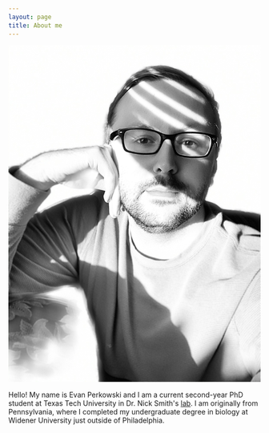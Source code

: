 ```yaml
---
layout: page
title: About me
---
```

![](/files/Evan_twitterpic.jpeg)

Hello! My name is Evan Perkowski and I am a current second-year PhD student at Texas Tech University in Dr. Nick Smith's [lab](http://www.smithecophyslab.com/). I am originally from Pennsylvania, where I completed my undergraduate degree in biology at Widener University just outside of Philadelphia.
